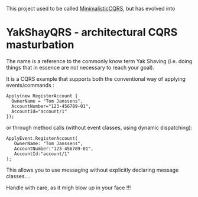 This project used to be called [MinimalisticCQRS](https://github.com/ToJans/MinimalisticCQRS/), but has evolved into
# YakShayQRS - architectural CQRS masturbation

The name is a reference to the commonly know term Yak Shaving (i.e. doing things that in 
essence are not necessary to reach your goal).

It is a CQRS example that supports both the conventional way of applying events/commands :

    Apply(new RegisterAccount {
      OwnerName = "Tom Janssens",
      AccountNumber="123-456789-01",
      AccountId="account/1"
    });

or through method calls (without event classes, using dynamic dispatching):


    ApplyEvent.RegisterAccount(
       OwnerName: "Tom Janssens",
       AccountNumber:"123-456789-01",
       AccountId:"account/1"
    );

This allows you to use messaging without explicitly declaring message classes....

Handle with care, as it migh blow up in your face !!!